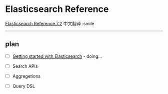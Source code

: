 # Elasticsearch Reference
[Elasticsearch Reference 7.2](https://www.elastic.co/guide/en/elasticsearch/reference/current/index.html) 中文翻译 :smile

---
## plan

- [ ] [Getting started with Elasticsearch](./ch1-getting_started.md) - doing...
- [ ] Search APIs
- [ ] Aggregetions
- [ ] Query DSL

